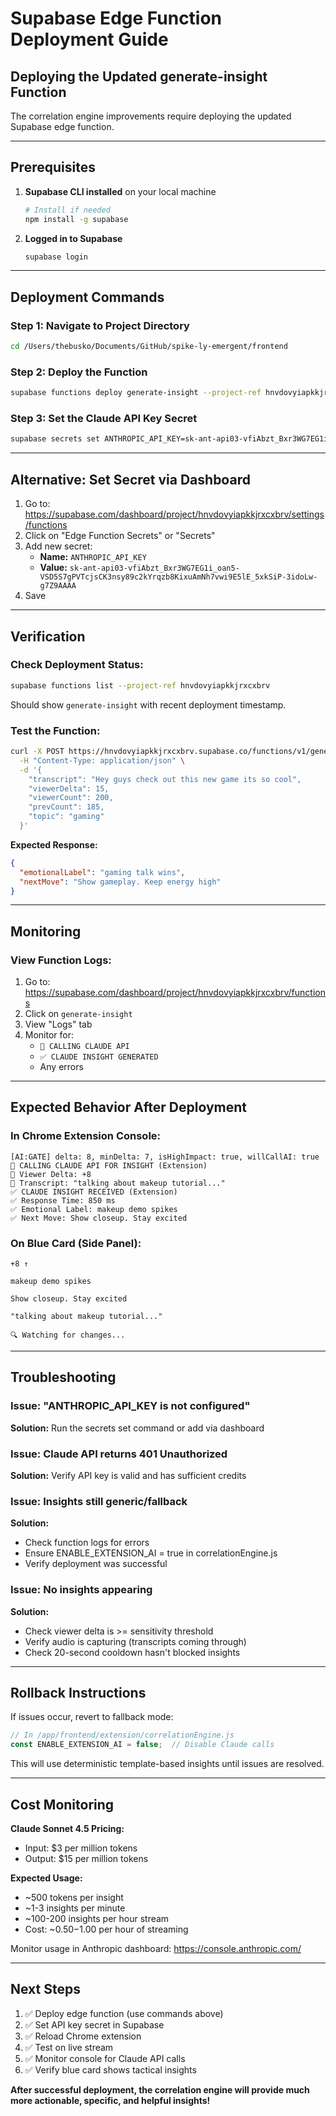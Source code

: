 # Supabase Edge Function Deployment Guide

## Deploying the Updated generate-insight Function

The correlation engine improvements require deploying the updated Supabase edge function.

---

## Prerequisites

1. **Supabase CLI installed** on your local machine
   ```bash
   # Install if needed
   npm install -g supabase
   ```

2. **Logged in to Supabase**
   ```bash
   supabase login
   ```

---

## Deployment Commands

### Step 1: Navigate to Project Directory
```bash
cd /Users/thebusko/Documents/GitHub/spike-ly-emergent/frontend
```

### Step 2: Deploy the Function
```bash
supabase functions deploy generate-insight --project-ref hnvdovyiapkkjrxcxbrv
```

### Step 3: Set the Claude API Key Secret
```bash
supabase secrets set ANTHROPIC_API_KEY=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 --project-ref hnvdovyiapkkjrxcxbrv
```

---

## Alternative: Set Secret via Dashboard

1. Go to: https://supabase.com/dashboard/project/hnvdovyiapkkjrxcxbrv/settings/functions
2. Click on "Edge Function Secrets" or "Secrets"
3. Add new secret:
   - **Name:** `ANTHROPIC_API_KEY`
   - **Value:** `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`
4. Save

---

## Verification

### Check Deployment Status:
```bash
supabase functions list --project-ref hnvdovyiapkkjrxcxbrv
```

Should show `generate-insight` with recent deployment timestamp.

### Test the Function:
```bash
curl -X POST https://hnvdovyiapkkjrxcxbrv.supabase.co/functions/v1/generate-insight \
  -H "Content-Type: application/json" \
  -d '{
    "transcript": "Hey guys check out this new game its so cool",
    "viewerDelta": 15,
    "viewerCount": 200,
    "prevCount": 185,
    "topic": "gaming"
  }'
```

**Expected Response:**
```json
{
  "emotionalLabel": "gaming talk wins",
  "nextMove": "Show gameplay. Keep energy high"
}
```

---

## Monitoring

### View Function Logs:
1. Go to: https://supabase.com/dashboard/project/hnvdovyiapkkjrxcxbrv/functions
2. Click on `generate-insight`
3. View "Logs" tab
4. Monitor for:
   - `🤖 CALLING CLAUDE API`
   - `✅ CLAUDE INSIGHT GENERATED`
   - Any errors

---

## Expected Behavior After Deployment

### In Chrome Extension Console:
```
[AI:GATE] delta: 8, minDelta: 7, isHighImpact: true, willCallAI: true
🤖 CALLING CLAUDE API FOR INSIGHT (Extension)
🤖 Viewer Delta: +8
🤖 Transcript: "talking about makeup tutorial..."
✅ CLAUDE INSIGHT RECEIVED (Extension)
✅ Response Time: 850 ms
✅ Emotional Label: makeup demo spikes
✅ Next Move: Show closeup. Stay excited
```

### On Blue Card (Side Panel):
```
+8 ↑

makeup demo spikes

Show closeup. Stay excited

"talking about makeup tutorial..."

🔍 Watching for changes...
```

---

## Troubleshooting

### Issue: "ANTHROPIC_API_KEY is not configured"
**Solution:** Run the secrets set command or add via dashboard

### Issue: Claude API returns 401 Unauthorized
**Solution:** Verify API key is valid and has sufficient credits

### Issue: Insights still generic/fallback
**Solution:** 
- Check function logs for errors
- Ensure ENABLE_EXTENSION_AI = true in correlationEngine.js
- Verify deployment was successful

### Issue: No insights appearing
**Solution:**
- Check viewer delta is >= sensitivity threshold
- Verify audio is capturing (transcripts coming through)
- Check 20-second cooldown hasn't blocked insights

---

## Rollback Instructions

If issues occur, revert to fallback mode:

```javascript
// In /app/frontend/extension/correlationEngine.js
const ENABLE_EXTENSION_AI = false;  // Disable Claude calls
```

This will use deterministic template-based insights until issues are resolved.

---

## Cost Monitoring

**Claude Sonnet 4.5 Pricing:**
- Input: $3 per million tokens
- Output: $15 per million tokens

**Expected Usage:**
- ~500 tokens per insight
- ~1-3 insights per minute
- ~100-200 insights per hour stream
- Cost: ~$0.50-$1.00 per hour of streaming

Monitor usage in Anthropic dashboard: https://console.anthropic.com/

---

## Next Steps

1. ✅ Deploy edge function (use commands above)
2. ✅ Set API key secret in Supabase
3. ✅ Reload Chrome extension
4. ✅ Test on live stream
5. ✅ Monitor console for Claude API calls
6. ✅ Verify blue card shows tactical insights

**After successful deployment, the correlation engine will provide much more actionable, specific, and helpful insights!**

